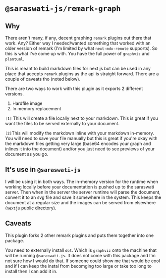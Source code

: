 # `@saraswati-js/remark-graph`
## Why
There aren't many, if any, decent graphing `remark` plugins out there that work. Any? Either way I needed/wanted something that worked with an older version of remark (I'm limited by what `next-mdx-remote` supports). So this is what I've come up with. You have the full power of `graphviz` and `plantuml`.

This is meant to build markdown files for next js but can be used in any place that accepts `remark` plugins as the api is straight forward. There are a couple of caveats tho (noted below).

There are two ways to work with this plugin as it exports 2 different versions.

1. Hardfile image
1. In memory replacement

`[1]` This will create a file locally next to your markdown. This is great if you want the files to be served externally to your document.

`[2]`This will modify the markdown inline with your markdown in-memory. You will need to save your file manually but this is great if you're okay with the markdown files getting very large (base64 encodes your graph and inlines it into the document) and/or you just need to see previews of your document as you go. 

## It's use in `@saraswati-js`
I will be using it in both ways. The in-memory version for the runtime when working locally before your documentation is pushed up to the saraswati server. Then when in the server the server runtime will parse the document, convert it to an svg file and save it somewhere in the system. This keeps the document at a regular size and the images can be served from elsewhere (`nextjs` public directory).

## Caveats
This plugin forks 2 other remark plugins and puts them together into one package.

You need to externally install `dot`. Which is `graphviz` onto the machine that will be running `@saraswati-js`. It does not come with this package and I'm not sure how I would do that. If someone could show me that would be cool and if I can keep the instal from becomging too large or take too long to install then I can add it in.
